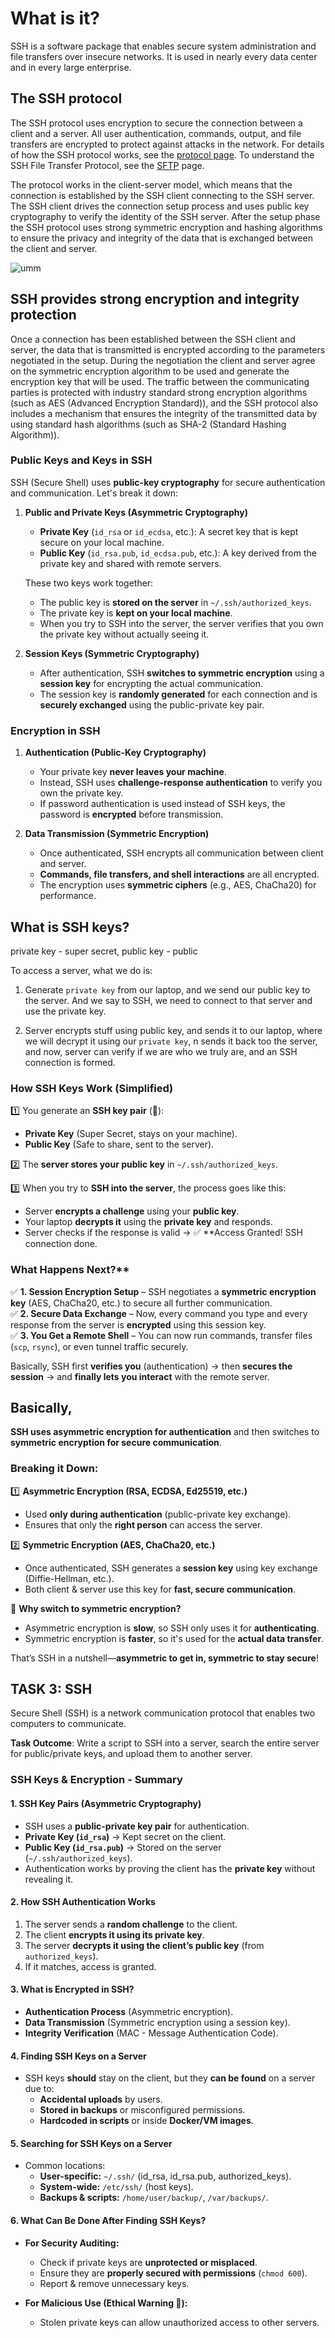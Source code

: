 # What is it?
SSH is a software package that enables secure system administration and file transfers over insecure networks. It is used in nearly every data center and in every large enterprise.

## The SSH protocol
The SSH protocol uses encryption to secure the connection between a client and a server. All user authentication, commands, output, and file transfers are encrypted to protect against attacks in the network. For details of how the SSH protocol works, see the [protocol page](https://www.ssh.com/ssh/protocol/). To understand the SSH File Transfer Protocol, see the [SFTP](https://www.ssh.com/ssh/sftp) page.

The protocol works in the client-server model, which means that the connection is established by the SSH client connecting to the SSH server. The SSH client drives the connection setup process and uses public key cryptography to verify the identity of the SSH server. After the setup phase the SSH protocol uses strong symmetric encryption and hashing algorithms to ensure the privacy and integrity of the data that is exchanged between the client and server.

![umm](https://www.ssh.com/hs-fs/hubfs/SSH_Client_Server.png?width=834&name=SSH_Client_Server.png)

## SSH provides strong encryption and integrity protection

Once a connection has been established between the SSH client and server, the data that is transmitted is encrypted according to the parameters negotiated in the setup. During the negotiation the client and server agree on the symmetric encryption algorithm to be used and generate the encryption key that will be used. The traffic between the communicating parties is protected with industry standard strong encryption algorithms (such as AES (Advanced Encryption Standard)), and the SSH protocol also includes a mechanism that ensures the integrity of the transmitted data by using standard hash algorithms (such as SHA-2 (Standard Hashing Algorithm)).

### **Public Keys and Keys in SSH**

SSH (Secure Shell) uses **public-key cryptography** for secure authentication and communication. Let's break it down:

1. **Public and Private Keys (Asymmetric Cryptography)**
    - **Private Key** (`id_rsa` or `id_ecdsa`, etc.): A secret key that is kept secure on your local machine.
    - **Public Key** (`id_rsa.pub`, `id_ecdsa.pub`, etc.): A key derived from the private key and shared with remote servers.
        
    
    These two keys work together:
    - The public key is **stored on the server** in `~/.ssh/authorized_keys`.
    - The private key is **kept on your local machine**.
    - When you try to SSH into the server, the server verifies that you own the private key without actually seeing it.
        
2. **Session Keys (Symmetric Cryptography)**
    - After authentication, SSH **switches to symmetric encryption** using a **session key** for encrypting the actual communication.
    - The session key is **randomly generated** for each connection and is **securely exchanged** using the public-private key pair.

### **Encryption in SSH**

1. **Authentication (Public-Key Cryptography)**
    - Your private key **never leaves your machine**.
    - Instead, SSH uses **challenge-response authentication** to verify you own the private key.
    - If password authentication is used instead of SSH keys, the password is **encrypted** before transmission.
        
2. **Data Transmission (Symmetric Encryption)**
    - Once authenticated, SSH encrypts all communication between client and server.
    - **Commands, file transfers, and shell interactions** are all encrypted.
    - The encryption uses **symmetric ciphers** (e.g., AES, ChaCha20) for performance.

## What is SSH keys?
private key - super secret, 
public key - public

To access a server, what we do is:
1. Generate `private key` from our laptop, and we send our public key to the server. And we say to SSH, we need to connect to that server and use the private key.

2. Server encrypts stuff using public key, and sends it to our laptop, where we will decrypt it using our `private key`,  n sends it back too the server, and now, server can verify if we are who we truly are, and an SSH connection is formed.

### **How SSH Keys Work** (Simplified)
1️⃣ You generate an **SSH key pair** (🔑):
- **Private Key** (Super Secret, stays on your machine).
- **Public Key** (Safe to share, sent to the server).

2️⃣ The **server stores your public key** in `~/.ssh/authorized_keys`.

3️⃣ When you try to **SSH into the server**, the process goes like this:
- Server **encrypts a challenge** using your **public key**.
- Your laptop **decrypts it** using the **private key** and responds.
- Server checks if the response is valid → ✅ **Access Granted! SSH connection done.
### What Happens Next?**

✅ **1. Session Encryption Setup** – SSH negotiates a **symmetric encryption key** (AES, ChaCha20, etc.) to secure all further communication.  
✅ **2. Secure Data Exchange** – Now, every command you type and every response from the server is **encrypted** using this session key.  
✅ **3. You Get a Remote Shell** – You can now run commands, transfer files (`scp`, `rsync`), or even tunnel traffic securely.

Basically, SSH first **verifies you** (authentication) → then **secures the session** → and **finally lets you interact** with the remote server. 


## Basically, 
**SSH uses asymmetric encryption for authentication** and then switches to **symmetric encryption for secure communication**.

### **Breaking it Down:**
1️⃣ **Asymmetric Encryption (RSA, ECDSA, Ed25519, etc.)**
- Used **only during authentication** (public-private key exchange).
- Ensures that only the **right person** can access the server.
    
2️⃣ **Symmetric Encryption (AES, ChaCha20, etc.)**
- Once authenticated, SSH generates a **session key** using key exchange (Diffie-Hellman, etc.).
- Both client & server use this key for **fast, secure communication**.

🔹 **Why switch to symmetric encryption?**
- Asymmetric encryption is **slow**, so SSH only uses it for **authenticating**.
- Symmetric encryption is **faster**, so it's used for the **actual data transfer**.
    

That’s SSH in a nutshell—**asymmetric to get in, symmetric to stay secure**! 




## TASK 3: SSH

Secure Shell (SSH) is a network communication protocol that enables two computers to communicate.

**Task Outcome**: Write a script to SSH into a server, search the entire server for public/private keys, and upload them to another server.

### **SSH Keys & Encryption - Summary**

#### **1. SSH Key Pairs (Asymmetric Cryptography)**
- SSH uses a **public-private key pair** for authentication.
- **Private Key (`id_rsa`)** → Kept secret on the client.
- **Public Key (`id_rsa.pub`)** → Stored on the server (`~/.ssh/authorized_keys`).
- Authentication works by proving the client has the **private key** without revealing it.
    

#### **2. How SSH Authentication Works**
1. The server sends a **random challenge** to the client.
2. The client **encrypts it using its private key**.
3. The server **decrypts it using the client’s public key** (from `authorized_keys`).
4. If it matches, access is granted.

#### **3. What is Encrypted in SSH?**
- **Authentication Process** (Asymmetric encryption).
- **Data Transmission** (Symmetric encryption using a session key).
- **Integrity Verification** (MAC - Message Authentication Code).
    

#### **4. Finding SSH Keys on a Server**
- SSH keys **should** stay on the client, but they **can be found** on a server due to:
    - **Accidental uploads** by users.
    - **Stored in backups** or misconfigured permissions.
    - **Hardcoded in scripts** or inside **Docker/VM images**.
        

#### **5. Searching for SSH Keys on a Server**
- Common locations:
    - **User-specific:** `~/.ssh/` (id_rsa, id_rsa.pub, authorized_keys).
    - **System-wide:** `/etc/ssh/` (host keys).
    - **Backups & scripts:** `/home/user/backup/`, `/var/backups/`.

    

#### **6. What Can Be Done After Finding SSH Keys?**
- **For Security Auditing:**
    - Check if private keys are **unprotected or misplaced**.
    - Ensure they are **properly secured with permissions** (`chmod 600`).
    - Report & remove unnecessary keys.
- **For Malicious Use (Ethical Warning 🚨):**
    
    - Stolen private keys can allow unauthorized access to other servers.



